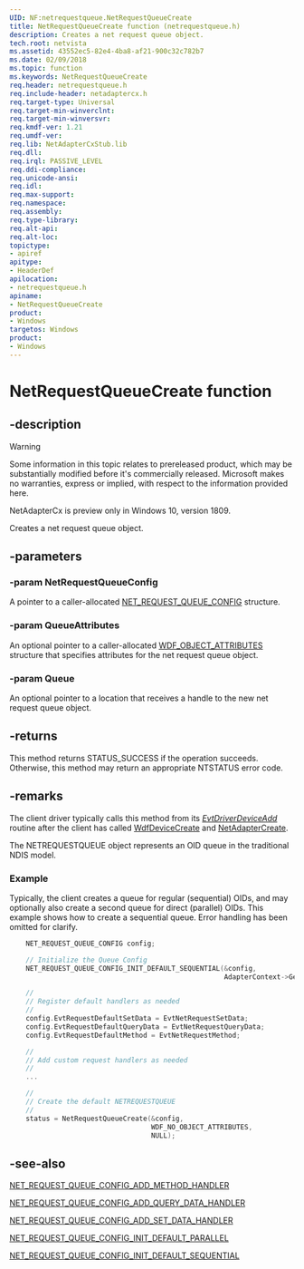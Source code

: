 ```yaml
---
UID: NF:netrequestqueue.NetRequestQueueCreate
title: NetRequestQueueCreate function (netrequestqueue.h)
description: Creates a net request queue object.
tech.root: netvista
ms.assetid: 43552ec5-82e4-4ba8-af21-900c32c782b7
ms.date: 02/09/2018
ms.topic: function
ms.keywords: NetRequestQueueCreate
req.header: netrequestqueue.h
req.include-header: netadaptercx.h
req.target-type: Universal
req.target-min-winverclnt:
req.target-min-winversvr:
req.kmdf-ver: 1.21
req.umdf-ver:
req.lib: NetAdapterCxStub.lib
req.dll:
req.irql: PASSIVE_LEVEL
req.ddi-compliance:
req.unicode-ansi:
req.idl:
req.max-support:
req.namespace:
req.assembly:
req.type-library: 
req.alt-api:
req.alt-loc:
topictype: 
- apiref
apitype: 
- HeaderDef
apilocation: 
- netrequestqueue.h
apiname: 
- NetRequestQueueCreate
product:
- Windows
targetos: Windows
product:
- Windows
---
```


# NetRequestQueueCreate function


## -description

> [!WARNING]
> Some information in this topic relates to prereleased product, which may be substantially modified before it's commercially released. Microsoft makes no warranties, express or implied, with respect to the information provided here.
>
> NetAdapterCx is preview only in Windows 10, version 1809.

Creates a net request queue object.

## -parameters

### -param NetRequestQueueConfig
A pointer to a caller-allocated [NET_REQUEST_QUEUE_CONFIG](ns-netrequestqueue-_net_request_queue_config.md) structure.

### -param QueueAttributes
An optional pointer to a caller-allocated [WDF_OBJECT_ATTRIBUTES](../wdfobject/ns-wdfobject-_wdf_object_attributes.md) structure that specifies attributes for the net request queue object.

### -param Queue
An optional pointer to a location that receives a handle to the new net request queue object.

## -returns
This method returns STATUS_SUCCESS if the operation succeeds. Otherwise, this method may return an appropriate NTSTATUS error code.

## -remarks
The client driver typically calls this method from its *[EvtDriverDeviceAdd](../wdfdriver/nc-wdfdriver-evt_wdf_driver_device_add.md)* routine after the client has called [WdfDeviceCreate](../wdfdevice/nf-wdfdevice-wdfdevicecreate.md) and [NetAdapterCreate](../netadapter/nf-netadapter-netadaptercreate.md).

The NETREQUESTQUEUE object represents an OID queue in the traditional NDIS model.



### Example
Typically, the client creates a queue for regular (sequential) OIDs, and may optionally also create a second queue for direct (parallel) OIDs. This example shows how to create a sequential queue. Error handling has been omitted for clarify.

```c++
    NET_REQUEST_QUEUE_CONFIG config;

    // Initialize the Queue Config
    NET_REQUEST_QUEUE_CONFIG_INIT_DEFAULT_SEQUENTIAL(&config,
                                                     AdapterContext->GetNetAdapter());

    //
    // Register default handlers as needed
    //
    config.EvtRequestDefaultSetData = EvtNetRequestSetData;
    config.EvtRequestDefaultQueryData = EvtNetRequestQueryData;
    config.EvtRequestDefaultMethod = EvtNetRequestMethod;

    //
    // Add custom request handlers as needed
    //
    ...

    //
    // Create the default NETREQUESTQUEUE
    //
    status = NetRequestQueueCreate(&config,
                                   WDF_NO_OBJECT_ATTRIBUTES,
                                   NULL);
```

## -see-also

[NET_REQUEST_QUEUE_CONFIG_ADD_METHOD_HANDLER](nf-netrequestqueue-net_request_queue_config_add_method_handler.md)

[NET_REQUEST_QUEUE_CONFIG_ADD_QUERY_DATA_HANDLER](nf-netrequestqueue-net_request_queue_config_add_query_data_handler.md)

[NET_REQUEST_QUEUE_CONFIG_ADD_SET_DATA_HANDLER](nf-netrequestqueue-net_request_queue_config_add_set_data_handler.md)

[NET_REQUEST_QUEUE_CONFIG_INIT_DEFAULT_PARALLEL](nf-netrequestqueue-net_request_queue_config_init_default_parallel.md)

[NET_REQUEST_QUEUE_CONFIG_INIT_DEFAULT_SEQUENTIAL](nf-netrequestqueue-net_request_queue_config_init_default_sequential.md)

